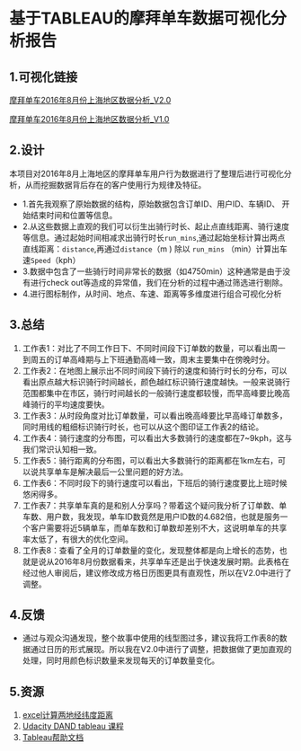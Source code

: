 # 基于TABLEAU的摩拜单车数据可视化分析报告


## 1.可视化链接

[摩拜单车2016年8月份上海地区数据分析_V2.0](https://public.tableau.com/profile/erick2761#!/vizhome/mobike_shanghai_sample_dashboard_zy/1_2?publish=yes)

[摩拜单车2016年8月份上海地区数据分析_V1.0](https://public.tableau.com/profile/erick2761#!/vizhome/mobike_shanghai_sample_dashboard_zy_v1_0/1_2?publish=yes)

## 2.设计
本项目对2016年8月上海地区的摩拜单车用户行为数据进行了整理后进行可视化分析，从而挖掘数据背后存在的客户使用行为规律及特征。

* 1.首先我观察了原始数据的结构，原始数据包含订单ID、用户ID、车辆ID、
开始结束时间和位置等信息。
* 2.从这些数据上直观的我们可以衍生出骑行时长、起止点直线距离、骑行速度等信息。通过起始时间相减求出骑行时长`run_mins`,通过起始坐标计算出两点直线距离：`distance`,再通过`distance`（m
) 除以 `run_mins` （min）计算出车速`Speed`（kph）
* 3.数据中包含了一些骑行时间非常长的数据（如4750min）这种通常是由于没有进行check out等造成的异常值，我们在分析的过程中通过筛选进行剔除。
* 4.进行图标制作，从时间、地点、车速、距离等多维度进行组合可视化分析

## 3.总结
1. 工作表1：对比了不同工作日下、不同时间段下订单数的数量，可以看出周一到周五的订单高峰期与上下班通勤高峰一致，周末主要集中在傍晚时分。
2. 工作表2：在地图上展示出不同时间段下骑行的速度和骑行时长的分布，可以看出原点越大标识骑行时间越长，颜色越红标识骑行速度越快。一般来说骑行范围都集中在市区，骑行时间越长的一般骑行速度都较慢，而早高峰要比晚高峰骑行的平均速度要快。
3. 工作表3：从时段角度对比订单数量，可以看出晚高峰要比早高峰订单数多，同时用线的粗细标识骑行时长，也可以从这个图印证工作表2的结论。
4. 工作表4：骑行速度的分布图，可以看出大多数骑行的速度都在7~9kph，这与我们常识认知相一致。
5. 工作表5：骑行距离的分布图，可以看出大多数骑行的距离都在1km左右，可以说共享单车是解决最后一公里问题的好方法。
6. 工作表6：不同时段下的骑行速度可以看出，下班后的骑行速度要比上班时候悠闲得多。
7. 工作表7：共享单车真的是和别人分享吗？带着这个疑问我分析了订单数、单车数、用户数，我发现，单车ID数竟然是用户ID数的4.682倍，也就是服务一个客户需要将近5辆单车，而单车数和订单数却差别不大，这说明单车的共享率太低了，有很大的优化空间。
8. 工作表8：查看了全月的订单数量的变化，发现整体都是向上增长的态势，也就是说从2016年8月份数据看来，共享单车还是出于快速发展时期。此表格在经过他人审阅后，建议修改成方格日历图更具有直观性，所以在V2.0中进行了调整。

## 4.反馈
* 通过与观众沟通发现，整个故事中使用的线型图过多，建议我将工作表8的数据通过日历的形式展现。所以我在V2.0中进行了调整，把数据做了更加直观的处理，同时用颜色标识数量来发现每天的订单数量变化。

## 5.资源
1. [excel计算两地经纬度距离](https://jingyan.baidu.com/article/48b558e34df4d47f39c09a42.html)
2. [Udacity DAND tableau 课程](https://review.udacity.com/#!/rubrics/1300/view)
3. [Tableau帮助文档](https://onlinehelp.tableau.com/v10.4/pro/desktop/zh-cn/help.htm#extracting_data.html)